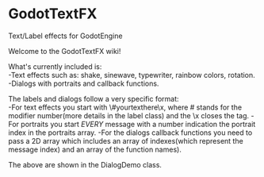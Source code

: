# GodotTextFX
Text/Label effects for GodotEngine  

Welcome to the GodotTextFX wiki!  

What's currently included is:  
-Text effects such as: shake, sinewave, typewriter, rainbow colors, rotation.  
-Dialogs with portraits and callback functions.  

The labels and dialogs follow a very specific format:  
-For text effects you start with \\#yourtexthere\\x, where # stands for the modifier number(more details in the label class) and the \\x closes the tag.
-For portraits you start *EVERY* message with a number indication the portrait index in the portraits array.
-For the dialogs callback functions you need to pass a 2D array which includes an array of indexes(which represent the message index) and an array of the function names).  

The above are shown in the DialogDemo class.
